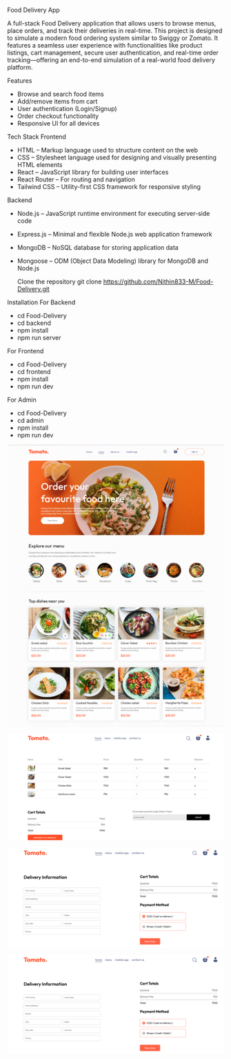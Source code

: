 Food Delivery App

A full-stack Food Delivery application that allows users to browse menus, place orders, and track their deliveries in real-time. This project is designed to simulate a modern food ordering system similar to Swiggy or Zomato. It features a seamless user experience with functionalities like product listings, cart management, secure user authentication, and real-time order tracking—offering an end-to-end simulation of a real-world food delivery platform.

Features
-  Browse and search food items
-  Add/remove items from cart
-  User authentication (Login/Signup)
-  Order checkout functionality
-  Responsive UI for all devices

 Tech Stack
 Frontend
- HTML – Markup language used to structure content on the web
- CSS – Stylesheet language used for designing and visually presenting HTML elements
- React – JavaScript library for building user interfaces
- React Router – For routing and navigation
- Tailwind CSS – Utility-first CSS framework for responsive styling

Backend
- Node.js – JavaScript runtime environment for executing server-side code
- Express.js – Minimal and flexible Node.js web application framework
- MongoDB – NoSQL database for storing application data
- Mongoose – ODM (Object Data Modeling) library for MongoDB and Node.js

  Clone the repository
git clone https://github.com/Nithin833-M/Food-Delivery.git

Installation
For Backend
- cd Food-Delivery
- cd backend
- npm install
- npm run server

For Frontend
- cd Food-Delivery
- cd frontend
- npm install
- npm run dev

For Admin
- cd Food-Delivery
- cd admin
- npm install
- npm run dev

![image alt](https://github.com/Nithin833-M/Food-Delivery/blob/af5098fb4a5dcdd9ef37c8fe3dc6b67114fb7363/Screenshot%202025-05-17%20171950.png)

![image alt](https://github.com/Nithin833-M/Food-Delivery/blob/af5098fb4a5dcdd9ef37c8fe3dc6b67114fb7363/Screenshot%202025-05-17%20172153.png)

![image alt](https://github.com/Nithin833-M/Food-Delivery/blob/af5098fb4a5dcdd9ef37c8fe3dc6b67114fb7363/Screenshot%202025-05-17%20172415.png)

![image alt](https://github.com/Nithin833-M/Food-Delivery/blob/af5098fb4a5dcdd9ef37c8fe3dc6b67114fb7363/Screenshot%202025-05-17%20172415.png)

